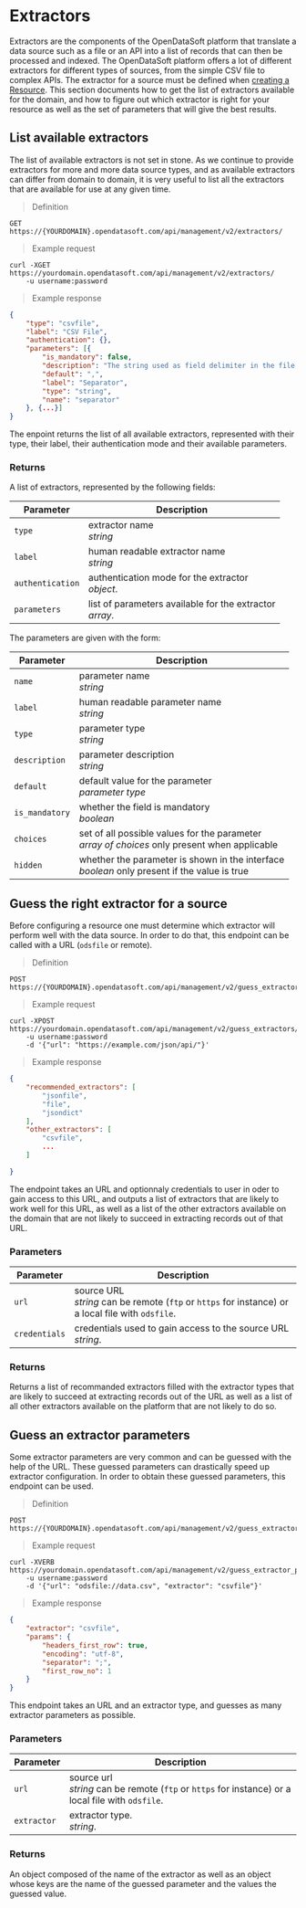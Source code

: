 # Extractors

Extractors are the components of the OpenDataSoft platform that translate a data source such as a file or an API into a list of records that can then be processed and indexed. The OpenDataSoft platform offers a lot of different extractors for different types of sources, from the simple CSV file to complex APIs. The extractor for a source must be defined when [creating a Resource](#create-a-new-resource). This section documents how to get the list of extractors available for the domain, and how to figure out which extractor is right for your resource as well as the set of parameters that will give the best results.

## List available extractors

The list of available extractors is not set in stone. As we continue to provide extractors for more and more data source types, and as available extractors can differ from domain to domain, it is very useful to list all the extractors that are available for use at any given time. 

> Definition

```HTTP
GET https://{YOURDOMAIN}.opendatasoft.com/api/management/v2/extractors/
```

> Example request

```HTTP
curl -XGET https://yourdomain.opendatasoft.com/api/management/v2/extractors/
    -u username:password
```

> Example response

```json
{
    "type": "csvfile",
    "label": "CSV File",
    "authentication": {},
    "parameters": [{
        "is_mandatory": false,
        "description": "The string used as field delimiter in the file.",
        "default": ",",
        "label": "Separator",
        "type": "string",
        "name": "separator"
    }, {...}]
}
```

The enpoint returns the list of all available extractors, represented with their type, their label, their authentication mode and their available parameters.

### Returns
A list of extractors, represented by the following fields:

Parameter | Description
--------- | -----------
`type` | extractor name <br> *string*
`label` | human readable extractor name <br> *string*
`authentication` | authentication mode for the extractor <br> *object*.
`parameters` | list of parameters available for the extractor <br> *array*.

The parameters are given with the form:

Parameter | Description
--------- | -----------
`name` | parameter name <br> *string*
`label` | human readable parameter name <br> *string*
`type` | parameter type <br> *string*
`description` | parameter description <br> *string*
`default` | default value for the parameter <br> *parameter type*
`is_mandatory` | whether the field is mandatory <br> *boolean*
`choices` | set of all possible values for the parameter <br> *array of choices* only present when applicable
`hidden` | whether the parameter is shown in the interface <br> *boolean* only present if the value is true

## Guess the right extractor for a source

Before configuring a resource one must determine which extractor will perform well with the data source. In order to do that, this endpoint can be called with a URL (`odsfile` or remote).

> Definition

```HTTP
POST https://{YOURDOMAIN}.opendatasoft.com/api/management/v2/guess_extractors/
```

> Example request

```HTTP
curl -XPOST https://yourdomain.opendatasoft.com/api/management/v2/guess_extractors/
    -u username:password
    -d '{"url": "https://example.com/json/api/"}'
```

> Example response

```json
{
    "recommended_extractors": [
        "jsonfile",
        "file",
        "jsondict"
    ],
    "other_extractors": [
        "csvfile",
        ...
    ]

}
```

The endpoint takes an URL and optionnaly credentials to user in oder to gain access to this URL, and outputs a list of extractors that are likely to work well for this URL, as well as a list of the other extractors available on the domain that are not likely to succeed in extracting records out of that URL. 

### Parameters

Parameter | Description
--------- | -----------
`url` | source URL <br> *string* can be remote (`ftp` or `https` for instance) or a local file with `odsfile`.
`credentials` | credentials used to gain access to the source URL <br> *string*.

### Returns
Returns a list of recommanded extractors filled with the extractor types that are likely to succeed at extracting records out of the URL as well as a list of all other extractors available on the platform that are not likely to do so.


## Guess an extractor parameters

Some extractor parameters are very common and can be guessed with the help of the URL. These guessed parameters can drastically speed up extractor configuration. In order to obtain these guessed parameters, this endpoint can be used.

> Definition

```HTTP
POST https://{YOURDOMAIN}.opendatasoft.com/api/management/v2/guess_extractor_params/
```

> Example request

```HTTP
curl -XVERB https://yourdomain.opendatasoft.com/api/management/v2/guess_extractor_params/
    -u username:password
    -d '{"url": "odsfile://data.csv", "extractor": "csvfile"}'
```

> Example response

```json
{
    "extractor": "csvfile",
    "params": {
        "headers_first_row": true,
        "encoding": "utf-8",
        "separator": ";",
        "first_row_no": 1
    }
}
```

This endpoint takes an URL and an extractor type, and guesses as many extractor parameters as possible.

### Parameters

Parameter | Description
--------- | -----------
`url` | source url <br> *string* can be remote (`ftp` or `https` for instance) or a local file with `odsfile`.
`extractor` | extractor type. <br> *string*.

### Returns
An object composed of the name of the extractor as well as an object whose keys are the name of the guessed parameter and the values the guessed value.
